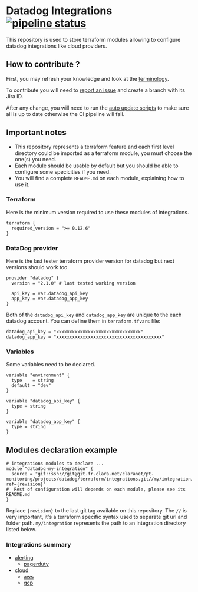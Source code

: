 # Datadog Integrations [![pipeline status](https://git.fr.clara.net/claranet/pt-monitoring/projects/datadog/terraform/integrations/badges/master/pipeline.svg)](https://git.fr.clara.net/claranet/pt-monitoring/projects/datadog/terraform/integrations/commits/master) #

This repository is used to store terraform modules allowing to configure datadog integrations like cloud providers.

## How to contribute ? ##

First, you may refresh your knowledge and look at the [terminology](https://confluence.fr.clara.net/display/DAT/Getting+started).

To contribute you will need to [report an issue](https://confluence.fr.clara.net/display/DAT/Project+and+Workflow) and create a branch with its Jira ID.

After any change, you will need to run the [auto update scripts](./scripts/README.md) to make sure all is up to date otherwise the CI pipeline will fail.

## Important notes ##

* This repository represents a terraform feature and each first level directory could be imported as a terraform module, you must choose the one(s) you need.
* Each module should be usable by default but you should be able to configure some specicities if you need.
* You will find a complete `README.md` on each module, explaining how to use it.

### Terraform ###

Here is the minimum version required to use these modules of integrations.

```
terraform {
  required_version = ">= 0.12.6"
}

```

### DataDog provider ###

Here is the last tester terraform provider version for datadog but next versions should work too.

```
provider "datadog" {
  version = "2.1.0" # last tested working version

  api_key = var.datadog_api_key
  app_key = var.datadog_app_key
}

```

Both of the `datadog_api_key` and `datadog_app_key` are unique to the each datadog account. You can define them in `terraform.tfvars` file:

```
datadog_api_key = "xxxxxxxxxxxxxxxxxxxxxxxxxxxxxxxx"
datadog_app_key = "xxxxxxxxxxxxxxxxxxxxxxxxxxxxxxxxxxxxxxxx"
```

### Variables ###

Some variables need to be declared.

```
variable "environment" {
  type    = string
  default = "dev"
}

variable "datadog_api_key" {
  type = string
}

variable "datadog_app_key" {
  type = string
}

```

## Modules declaration example ##

```
# integrations modules to declare ...
module "datadog-my-integration" {
  source = "git::ssh://git@git.fr.clara.net/claranet/pt-monitoring/projects/datadog/terraform/integrations.git//my/integration/set?ref={revision}"
#  Rest of configuration will depends on each module, please see its README.md
}

```

Replace `{revision}` to the last git tag available on this repository.
The `//` is very important, it's a terraform specific syntax used to separate git url and folder path.
`my/integration` represents the path to an integration directory listed below.

### Integrations summary ###

- [alerting](https://git.fr.clara.net/claranet/pt-monitoring/projects/datadog/terraform/integrations/tree/master/alerting/)
	- [pagerduty](https://git.fr.clara.net/claranet/pt-monitoring/projects/datadog/terraform/integrations/tree/master/alerting/pagerduty/)
- [cloud](https://git.fr.clara.net/claranet/pt-monitoring/projects/datadog/terraform/integrations/tree/master/cloud/)
	- [aws](https://git.fr.clara.net/claranet/pt-monitoring/projects/datadog/terraform/integrations/tree/master/cloud/aws/)
	- [gcp](https://git.fr.clara.net/claranet/pt-monitoring/projects/datadog/terraform/integrations/tree/master/cloud/gcp/)
